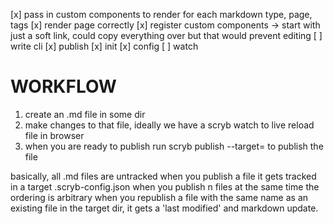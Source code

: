 [x] pass in custom components to render for each markdown type, page, tags
[x] render page correctly
[x] register custom components -> start with just a soft link, could copy everything over but that would prevent editing
[ ] write cli
    [x] publish
    [x] init
    [x] config
    [ ] watch

# WORKFLOW
1. create an .md file in some dir
2. make changes to that file, ideally we have a scryb watch <filename> to live reload file in browser
3. when you are ready to publish run scryb publish <filename> --target=<target> to publish the file

basically, all .md files are untracked
when you publish a file it gets tracked in a target .scryb-config.json
when you publish n files at the same time the ordering is arbitrary
when you republish a file with the same name as an existing file in the target dir, it gets a 'last modified' and markdown update.
